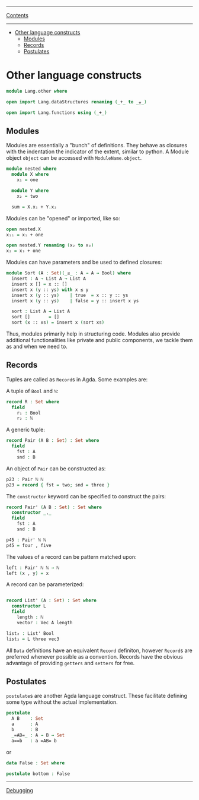 ****
[Contents](contents.html)

<!-- START doctoc generated TOC please keep comment here to allow auto update -->
<!-- DON'T EDIT THIS SECTION, INSTEAD RE-RUN doctoc TO UPDATE -->
****

- [Other language constructs](#other-language-constructs)
  - [Modules](#modules)
  - [Records](#records)
  - [Postulates](#postulates)

<!-- END doctoc generated TOC please keep comment here to allow auto update -->


# Other language constructs

```agda
module Lang.other where

open import Lang.dataStructures renaming (_+_ to _⨦_)

open import Lang.functions using (_+_)
```

## Modules

Modules are essentially a "bunch" of definitions. They behave as closures with the indentation the indicator of the extent, similar to python. A Module object `object` can be accessed with `ModuleName.object`.

```agda
module nested where
  module X where
    x₁ = one

  module Y where
    x₂ = two

  sum = X.x₁ + Y.x₂
```

Modules can be "opened" or imported, like so:

```agda
open nested.X
x₁₁ = x₁ + one

open nested.Y renaming (x₂ to x₃)
x₂ = x₃ + one
```

Modules can have parameters and be used to defined closures:

```agda
module Sort (A : Set)(_≤_ : A → A → Bool) where
  insert : A → List A → List A
  insert x [] = x :: []
  insert x (y :: ys) with x ≤ y
  insert x (y :: ys)    | true  = x :: y :: ys
  insert x (y :: ys)    | false = y :: insert x ys

  sort : List A → List A
  sort []       = []
  sort (x :: xs) = insert x (sort xs)
```

Thus, modules primarily help in structuring code. Modules also provide additional functionalities like private and public components, we tackle them as and when we need to.

## Records

Tuples are called as `Record`s in Agda. Some examples are:

A tuple of `Bool` and `ℕ`:

```agda
record R : Set where
  field
    r₁ : Bool
    r₂ : ℕ
```

A generic tuple:

```agda
record Pair (A B : Set) : Set where
  field
    fst : A
    snd : B
```

An object of `Pair` can be constructed as:

```agda
p23 : Pair ℕ ℕ
p23 = record { fst = two; snd = three }
```

The `constructor` keyword can be specified to construct the pairs:

```agda
record Pair' (A B : Set) : Set where
  constructor _,_
  field
    fst : A
    snd : B

p45 : Pair' ℕ ℕ
p45 = four , five
```

The values of a record can be pattern matched upon:

```agda
left : Pair' ℕ ℕ → ℕ
left (x , y) = x
```

A record can be parameterized:

```agda

record List' (A : Set) : Set where
  constructor L
  field
    length : ℕ
    vector : Vec A length

list₂ : List' Bool
list₂ = L three vec3
```

All `Data` definitions have an equivalent `Record` definiton, however `Record`s are preferred whenever possible as a convention. Records have the obvious advantage of providing `getters` and `setters` for free.

## Postulates

`postulate`s are another Agda language construct. These facilitate defining some type without the actual implementation.

```agda
postulate
  A B    : Set
  a      : A
  b      : B
  _=AB=_ : A → B → Set
  a==b   : a =AB= b
```

or

```agda
data False : Set where

postulate bottom : False
```

****
[Debugging](./Lang.debugging.html)
